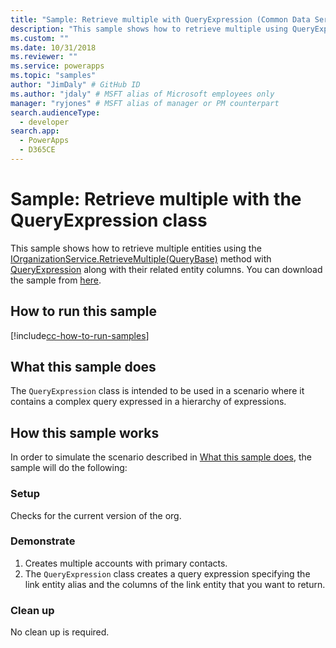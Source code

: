 ```yaml
---
title: "Sample: Retrieve multiple with QueryExpression (Common Data Service) | Microsoft Docs" # Intent and product brand in a unique string of 43-59 chars including spaces
description: "This sample shows how to retrieve multiple using QueryExpression" # 115-145 characters including spaces. This abstract displays in the search result.
ms.custom: ""
ms.date: 10/31/2018
ms.reviewer: ""
ms.service: powerapps
ms.topic: "samples"
author: "JimDaly" # GitHub ID
ms.author: "jdaly" # MSFT alias of Microsoft employees only
manager: "ryjones" # MSFT alias of manager or PM counterpart
search.audienceType: 
  - developer
search.app: 
  - PowerApps
  - D365CE
---
```

# Sample: Retrieve multiple with the QueryExpression class

<!-- Re-title? This is really about retrieving  related records 
https://docs.microsoft.com/dynamics365/customer-engagement/developer/org-service/sample-retrieve-multiple-queryexpression-class
-->
This sample shows how to retrieve multiple entities using the [IOrganizationService.RetrieveMultiple(QueryBase)](https://docs.microsoft.com/dotnet/api/microsoft.xrm.sdk.iorganizationservice.retrievemultiple?view=dynamics-general-ce-9#Microsoft_Xrm_Sdk_IOrganizationService_RetrieveMultiple_Microsoft_Xrm_Sdk_Query_QueryBase_) method with [QueryExpression](https://docs.microsoft.com/dotnet/api/microsoft.xrm.sdk.query.queryexpression?view=dynamics-general-ce-9) along with their related entity columns. You can download the sample from [here](https://github.com/Microsoft/PowerApps-Samples/tree/master/cds/orgsvc/C%23/RetrieveMultipleByQueryExpression).

## How to run this sample

[!include[cc-how-to-run-samples](../../includes/cc-how-to-run-samples.md)]


## What this sample does

The `QueryExpression` class is intended to be used in a scenario where it contains a complex query expressed in a hierarchy of expressions.

## How this sample works

In order to simulate the scenario described in [What this sample does](#what-this-sample-does), the sample will do the following:

### Setup

Checks for the current version of the org.

### Demonstrate

1. Creates multiple accounts with primary contacts.
1. The `QueryExpression` class creates a query expression specifying the link entity alias and the columns of the link entity that you want to return.

### Clean up

No clean up is required.
